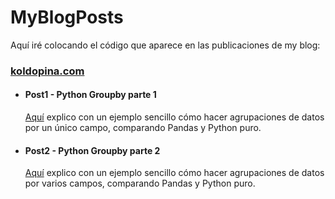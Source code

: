 # MyBlogPosts
Aquí iré colocando el código que aparece en las publicaciones de my blog:
### [koldopina.com](https://koldopina.com/)


* #### Post1 - Python Groupby parte 1 
   [Aquí](https://koldopina.com/2018/01/27/python-groupby-parte-1/) explico con un ejemplo sencillo cómo hacer agrupaciones de datos
   por un único campo, comparando Pandas y Python puro.
* #### Post2 - Python Groupby parte 2 
   [Aquí](https://koldopina.com/2018/02/02/python-groupby-parte-2/) explico con un ejemplo sencillo cómo hacer agrupaciones de datos
   por varios campos, comparando Pandas y Python puro. 


  


